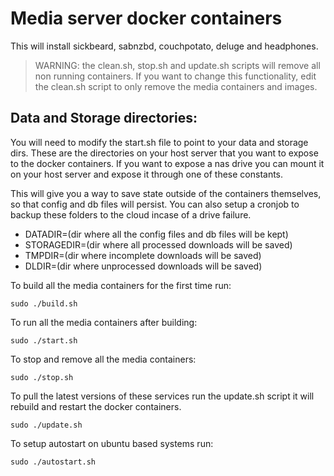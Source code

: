 # Media server docker containers
This will install sickbeard, sabnzbd, couchpotato, deluge and headphones.

>WARNING: the clean.sh, stop.sh and update.sh scripts will remove all non running containers. If you want to change this functionality, edit the clean.sh script to only remove the media containers and images.

## Data and Storage directories:
You will need to modify the start.sh file to point to your data and storage dirs.
These are the directories on your host server that you want to expose to the docker containers.
If you want to expose a nas drive you can mount it on your host server and expose it through one of these constants.

This will give you a way to save state outside of the containers themselves, so that config and db files will persist. You can also setup a cronjob to backup these folders to the cloud incase of a drive failure.

* DATADIR=(dir where all the config files and db files will be kept)
* STORAGEDIR=(dir where all processed downloads will be saved)
* TMPDIR=(dir where incomplete downloads will be saved)
* DLDIR=(dir where unprocessed downloads will be saved)

To build all the media containers for the first time run:

`sudo ./build.sh`

To run all the media containers after building:

`sudo ./start.sh`

To stop and remove all the media containers:

`sudo ./stop.sh`

To pull the latest versions of these services run the update.sh script it will rebuild and restart the docker containers.

`sudo ./update.sh`

To setup autostart on ubuntu based systems run:

`sudo ./autostart.sh`
